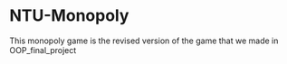 # NTU-Monopoly
This monopoly game is the revised version of the game that we made in OOP_final_project
